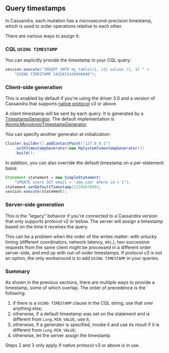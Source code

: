 ## Query timestamps

In Cassandra, each mutation has a microsecond-precision timestamp, which
is used to order operations relative to each other.

There are various ways to assign it:

### CQL `USING TIMESTAMP`

You can explicitly provide the timestamp in your CQL query:

```java
session.execute("INSERT INTO my_table(c1, c2) values (1, 1) " +
    "USING TIMESTAMP 1432815430948040");
```

### Client-side generation

This is enabled by default if you're using the driver 3.0 and a version
of Cassandra that supports [native protocol](../native_protocol) v3 or
above.

A client timestamp will be sent by each query. It is generated by a
[TimestampGenerator][tsg]. The default implementation is
[AtomicMonotonicTimestampGenerator][amtsg].

You can specify another generator at initialization:

```java
Cluster.builder().addContactPoint("127.0.0.1")
    .withTimestampGenerator(new MyCustomTimestampGenerator())
    .build();
```

In addition, you can also override the default timestamp on a
per-statement basis:

```java
Statement statement = new SimpleStatement(
    "UPDATE users SET email = 'x@y.com' where id = 1");
statement.setDefaultTimestamp(1234567890);
session.execute(statement);
```

[tsg]: http://docs.datastax.com/en/drivers/java/3.0/com/datastax/driver/core/TimestampGenerator.html
[amtsg]: http://docs.datastax.com/en/drivers/java/3.0/com/datastax/driver/core/AtomicMonotonicTimestampGenerator.html


### Server-side generation

This is the "legacy" behavior if you're connected to a Cassandra version
that only supports protocol v2 or below. The server will assign a
timestamp based on the time it receives the query.

This can be a problem when the order of the writes matter: with unlucky
timing (different coordinators, network latency, etc.), two successive
requests from the same client might be processed in a different order
server-side, and end up with out-of-order timestamps. If protocol v3 is
not an option, the only workaround is to add `USING TIMESTAMP` in your
queries.


### Summary

As shown in the previous sections, there are multiple ways to provide a
timestamp, some of which overlap. The order of precedence is the
following:

1. if there is a `USING TIMESTAMP` clause in the CQL string, use that
   over anything else;
2. otherwise, if a default timestamp was set on the statement and is
   different from `Long.MIN_VALUE`, use it;
3. otherwise, if a generator is specified, invoke it and use its result
   if it is different from `Long.MIN_VALUE`;
4. otherwise, let the server assign the timestamp.

Steps 2 and 3 only apply if native protocol v3 or above is in use.
